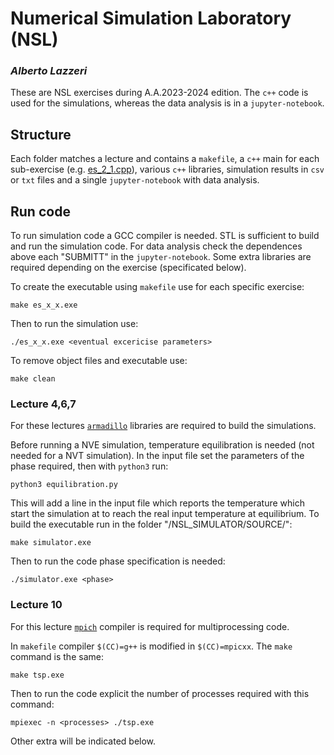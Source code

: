 # Numerical Simulation Laboratory (NSL)
### _Alberto Lazzeri_

These are NSL exercises during A.A.2023-2024 edition. The `c++` code is used for the simulations, whereas the data analysis is in a `jupyter-notebook`.

## Structure
Each folder matches a lecture and contains a `makefile`, a `c++` main for each sub-exercise (e.g. [es_2_1.cpp](/lezione_2/es_2_1.cpp)), various `c++` libraries, simulation results in `csv` or `txt` files and a single `jupyter-notebook` with data analysis.

## Run code
To run simulation code a GCC compiler is needed. STL is sufficient to build and run the simulation code. For data analysis check the dependences above each "SUBMITT" in the `jupyter-notebook`.
Some extra libraries are required depending on the exercise (specificated below).

To create the executable using `makefile` use for each specific exercise:

```shell
make es_x_x.exe
```
Then to run the simulation use:

```shell
./es_x_x.exe <eventual excericise parameters>
```

To remove object files and executable use:

```shell
make clean
```

### Lecture 4,6,7

For these lectures [`armadillo`](https://arma.sourceforge.net/) libraries are required to build the simulations.

Before running a NVE simulation, temperature equilibration is needed (not needed for a NVT simulation). In the input file set the parameters of the phase required, then with `python3` run:
```shell
python3 equilibration.py
```
This will add a line in the input file which reports the temperature which start the simulation at to reach the real input temperature at equilibrium.
To build the executable run in the folder "/NSL_SIMULATOR/SOURCE/":
```shell
make simulator.exe
```
Then to run the code phase specification is needed:
```shell
./simulator.exe <phase>
```

### Lecture 10

For this lecture [`mpich`](https://www.mpich.org/) compiler is required for multiprocessing code.

In `makefile` compiler `$(CC)=g++` is modified in `$(CC)=mpicxx`. The `make` command is the same:
```shell
make tsp.exe
```

Then to run the code explicit the number of processes required with this command:
```shell
mpiexec -n <processes> ./tsp.exe
```

Other extra will be indicated below.